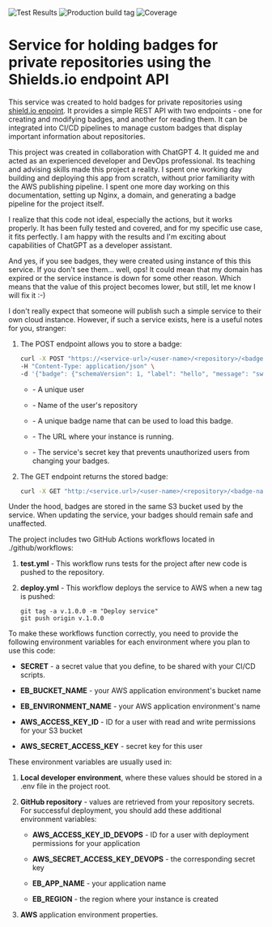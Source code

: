 ![Test Results](https://shields.io/endpoint?url=https%3A%2F%2Fbadges.yolziii.dev%2Fyolziii%2Fchatgpt-badges-holder%2Ftest-results&style=for-the-badge)
![Production build tag](https://shields.io/endpoint?url=https%3A%2F%2Fbadges.yolziii.dev%2Fyolziii%2Fchatgpt-badges-holder%2Flatest-tag&style=for-the-badge)
![Coverage](https://shields.io/endpoint?url=https%3A%2F%2Fbadges.yolziii.dev%2Fyolziii%2Fchatgpt-badges-holder%2Fcoverage&style=for-the-badge)


# Service for holding badges for private repositories using the Shields.io endpoint API

This service was created to hold badges for private repositories using
[shield.io enpoint](https://shields.io/endpoint). It provides a simple REST API
with two endpoints - one for creating and modifying badges, and another for
reading them. It  can be integrated into CI/CD pipelines to manage custom badges
that display important information about repositories.

This project was created in collaboration with ChatGPT 4. It guided me and acted
as an experienced developer and DevOps professional. Its teaching and advising
skills made this project a reality. I spent one working day building and
deploying this app from scratch, without prior familiarity with the AWS
publishing pipeline. I spent one more day working on this documentation, setting
up Nginx, a domain, and generating a badge pipeline for the project itself.

I realize that this code not ideal, especially the actions, but it works
properly. It has been fully tested and covered, and for my specific use case, it
fits perfectly. I am happy with the results and I'm exciting about capabilities
of ChatGPT as a developer assistant.

And yes, if you see badges, they were created using instance of this this
service. If you don't see them... well, ops! It could mean that my domain has
expired or the service instance is down for some other reason. Which means that
the value of this project becomes lower, but still, let me know I will fix it
:-)

I don't really expect that someone will publish such a simple service to their
own cloud instance. However, if such a service exists, here is a useful notes
for you, stranger:

1. The POST endpoint allows you to store a badge:

    ```bash
    curl -X POST "https://<service-url>/<user-name>/<repository>/<badge-name>?secret=<service-secret>" \
    -H "Content-Type: application/json" \
    -d '{"badge": {"schemaVersion": 1, "label": "hello", "message": "sweet world", "color": "orange"}}'
    ```

    - **<user-name>** - A unique user

    - **<repository>** - Name of the user's repository

    - **<badge-name>** - A unique badge name that can be used to load this
      badge.

    - **<service-url>** - The URL where your instance is running.

    - **<service-secret>** - The service's secret key that prevents unauthorized
      users from changing your badges.

2. The GET endpoint returns the stored badge:

    ```bash
    curl -X GET "http:/<service.url>/<user-name>/<repository>/<badge-name>"
    ```

Under the hood, badges are stored in the same S3 bucket used by the service.
When updating the service, your badges should remain safe and unaffected.

The project includes two GitHub Actions workflows located in ./github/workflows:

1. **test.yml** - This workflow runs tests for the project after new code is
   pushed to the repository.

2. **deploy.yml** - This workflow deploys the service to AWS when a new tag is
pushed:

    ```
    git tag -a v.1.0.0 -m "Deploy service"
    git push origin v.1.0.0
    ```

To make these workflows function correctly, you need to provide the following
environment variables for each environment where you plan to use this code:

- **SECRET** - a secret value that you define, to be shared with your CI/CD
  scripts.

- **EB_BUCKET_NAME** -  your AWS application environment's bucket name

- **EB_ENVIRONMENT_NAME** - your AWS application environment's name

- **AWS_ACCESS_KEY_ID** - ID for a user with read and write permissions for your
  S3 bucket

- **AWS_SECRET_ACCESS_KEY** - secret key for this user

These environment variables are usually used in:

1. **Local developer environment**, where these values should be stored in a
   .env file in the project root.

2. **GitHub repository** - values are retrieved from your repository secrets.
   For successful deployment, you should add these additional environment
   variables:

    - **AWS_ACCESS_KEY_ID_DEVOPS** - ID for a user with deployment permissions
      for your application

    - **AWS_SECRET_ACCESS_KEY_DEVOPS** - the corresponding secret key

    - **EB_APP_NAME** - your application name

    - **EB_REGION** - the region where your instance is created

3. **AWS** application environment properties.

